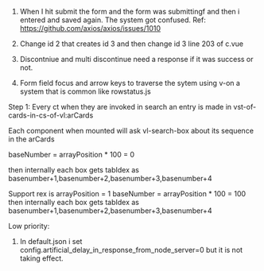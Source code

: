 1. When I hit submit the form and the form was submittingf and then i entered and saved again. The system got confused.
   Ref: https://github.com/axios/axios/issues/1010

2. Change id 2 that creates id 3 and then change id 3 line 203 of c.vue

3. Discontniue and multi discontinue need a response if it was success or not.

4. Form field focus and arrow keys to traverse the sytem using v-on a system that is common like rowstatus.js

Step 1: Every ct when they are invoked in search an entry is made in vst-of-cards-in-cs-of-vl:arCards

Each component when mounted will ask vl-search-box about its sequence in the arCards

baseNumber = arrayPosition \* 100 = 0

then internally each box gets tabIdex as basenumber+1,basenumber+2,basenumber+3,basenumber+4

Support rex is arrayPosition = 1
baseNumber = arrayPosition \* 100 = 100
then internally each box gets tabIdex as basenumber+1,basenumber+2,basenumber+3,basenumber+4

Low priority:

1. In default.json i set config.artificial_delay_in_response_from_node_server=0 but it is not taking effect.
